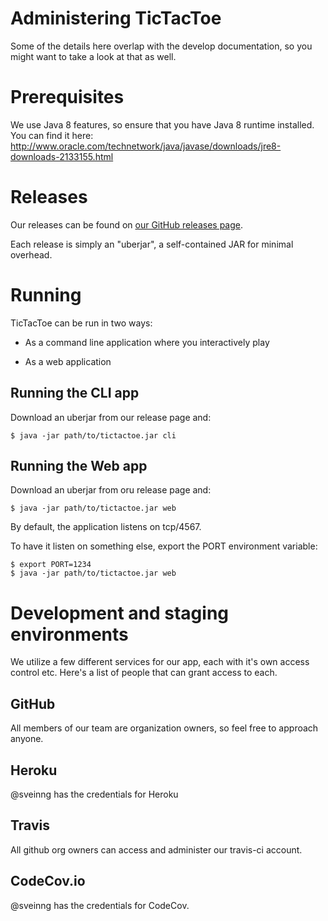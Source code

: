Administering TicTacToe
=======================

Some of the details here overlap with the develop documentation, so you might want to take
a look at that as well.

# Prerequisites

We use Java 8 features, so ensure that you have Java 8 runtime installed.
You can find it here: http://www.oracle.com/technetwork/java/javase/downloads/jre8-downloads-2133155.html

# Releases

Our releases can be found on [our GitHub releases page](https://github.com/hundarogborn/TicTacToe/releases).

Each release is simply an "uberjar", a self-contained JAR for minimal overhead.

# Running

TicTacToe can be run in two ways:

- As a command line application where you interactively play

- As a web application

## Running the CLI app

Download an uberjar from our release page and:

```
$ java -jar path/to/tictactoe.jar cli
```

## Running the Web app

Download an uberjar from oru release page and:

```
$ java -jar path/to/tictactoe.jar web
```

By default, the application listens on tcp/4567.

To have it listen on something else, export the PORT environment variable:
```
$ export PORT=1234 
$ java -jar path/to/tictactoe.jar web
```

# Development and staging environments

We utilize a few different services for our app, each with it's own access control etc.
Here's a list of people that can grant access to each.


## GitHub

All members of our team are organization owners, so feel free to approach anyone.

## Heroku

@sveinng has the credentials for Heroku

## Travis

All github org owners can access and administer our travis-ci account.

## CodeCov.io

@sveinng has the credentials for CodeCov.

